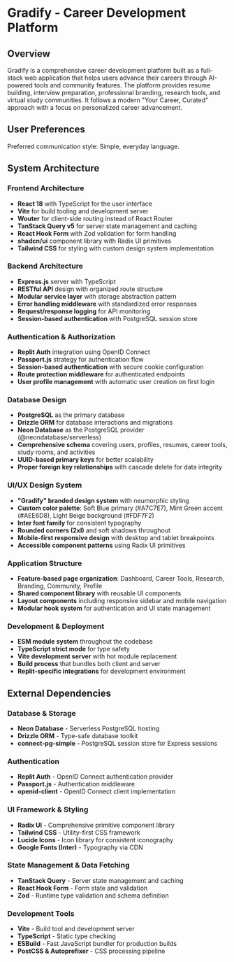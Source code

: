 # Gradify - Career Development Platform

## Overview

Gradify is a comprehensive career development platform built as a full-stack web application that helps users advance their careers through AI-powered tools and community features. The platform provides resume building, interview preparation, professional branding, research tools, and virtual study communities. It follows a modern "Your Career, Curated" approach with a focus on personalized career advancement.

## User Preferences

Preferred communication style: Simple, everyday language.

## System Architecture

### Frontend Architecture
- **React 18** with TypeScript for the user interface
- **Vite** for build tooling and development server
- **Wouter** for client-side routing instead of React Router
- **TanStack Query v5** for server state management and caching
- **React Hook Form** with Zod validation for form handling
- **shadcn/ui** component library with Radix UI primitives
- **Tailwind CSS** for styling with custom design system implementation

### Backend Architecture
- **Express.js** server with TypeScript
- **RESTful API** design with organized route structure
- **Modular service layer** with storage abstraction pattern
- **Error handling middleware** with standardized error responses
- **Request/response logging** for API monitoring
- **Session-based authentication** with PostgreSQL session store

### Authentication & Authorization
- **Replit Auth** integration using OpenID Connect
- **Passport.js** strategy for authentication flow
- **Session-based authentication** with secure cookie configuration
- **Route protection middleware** for authenticated endpoints
- **User profile management** with automatic user creation on first login

### Database Design
- **PostgreSQL** as the primary database
- **Drizzle ORM** for database interactions and migrations
- **Neon Database** as the PostgreSQL provider (@neondatabase/serverless)
- **Comprehensive schema** covering users, profiles, resumes, career tools, study rooms, and activities
- **UUID-based primary keys** for better scalability
- **Proper foreign key relationships** with cascade delete for data integrity

### UI/UX Design System
- **"Gradify" branded design system** with neumorphic styling
- **Custom color palette**: Soft Blue primary (#A7C7E7), Mint Green accent (#AEE6D8), Light Beige background (#FDF7F2)
- **Inter font family** for consistent typography
- **Rounded corners (2xl)** and soft shadows throughout
- **Mobile-first responsive design** with desktop and tablet breakpoints
- **Accessible component patterns** using Radix UI primitives

### Application Structure
- **Feature-based page organization**: Dashboard, Career Tools, Research, Branding, Community, Profile
- **Shared component library** with reusable UI components
- **Layout components** including responsive sidebar and mobile navigation
- **Modular hook system** for authentication and UI state management

### Development & Deployment
- **ESM module system** throughout the codebase
- **TypeScript strict mode** for type safety
- **Vite development server** with hot module replacement
- **Build process** that bundles both client and server
- **Replit-specific integrations** for development environment

## External Dependencies

### Database & Storage
- **Neon Database** - Serverless PostgreSQL hosting
- **Drizzle ORM** - Type-safe database toolkit
- **connect-pg-simple** - PostgreSQL session store for Express sessions

### Authentication
- **Replit Auth** - OpenID Connect authentication provider
- **Passport.js** - Authentication middleware
- **openid-client** - OpenID Connect client implementation

### UI Framework & Styling
- **Radix UI** - Comprehensive primitive component library
- **Tailwind CSS** - Utility-first CSS framework
- **Lucide Icons** - Icon library for consistent iconography
- **Google Fonts (Inter)** - Typography via CDN

### State Management & Data Fetching
- **TanStack Query** - Server state management and caching
- **React Hook Form** - Form state and validation
- **Zod** - Runtime type validation and schema definition

### Development Tools
- **Vite** - Build tool and development server
- **TypeScript** - Static type checking
- **ESBuild** - Fast JavaScript bundler for production builds
- **PostCSS & Autoprefixer** - CSS processing pipeline